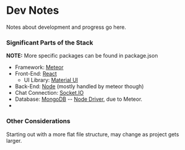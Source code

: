 # Dev Notes

Notes about development and progress go here.

### Significant Parts of the Stack

**NOTE:** More specific packages can be found in package.json

-   Framework: [Meteor](https://www.meteor.com)
-   Front-End: [React](https://reactjs.org)
    -   UI Library: [Material UI](https://material-ui.com)
-   Back-End: [Node](https://nodejs.org/en/) (mostly handled by meteor though)
-   Chat Connection: [Socket.IO](https://socket.io)
-   Database: [MongoDB](https://www.mongodb.com) -- [Node Driver](https://mongodb.github.io/node-mongodb-native/), due to Meteor.
-   

### Other Considerations
Starting out with a more flat file structure, may change as project gets larger.

